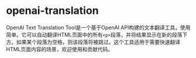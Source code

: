 # openai-translation

OpenAI Text Translation Tool是一个基于OpenAI API构建的文本翻译工具，使用简单。它可以自动翻译HTML页面中的所有`<p>`段落，并将结果显示在新的段落下方。如果某个段落为空格，则该段落将被跳过。这个工具适用于需要快速翻译HTML页面内容的场景，欢迎使用和贡献代码。
